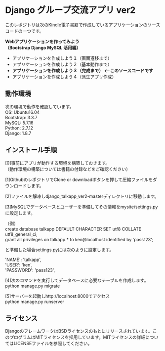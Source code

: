 # Django グループ交流アプリ ver2

このレポジトリは次のKindle電子書籍で作成しているアプリケーションのソースコードの一つです。  

**Webアプリケーションを作ってみよう**  
**（Bootstrap Django MySQL 活用編）**  

- アプリケーションを作成しよう１（画面遷移まで）  
- アプリケーションを作成しよう２（基本動作まで）  
- **アプリケーションを作成しよう３（完成まで） <--このソースコードです**  
- アプリケーションを作成しよう４（派生アプリ作成）  

## 動作環境
次の環境で動作を確認しています。  
OS: Ubuntu16.04  
Bootstrap: 3.3.7  
MySQL: 5.7.16    
Python: 2.7.12  
Django: 1.8.7  

## インストール手順

[0]事前にアプリが動作する環境を構築しておきます。  
（動作環境の構築については書籍の付録などをご確認ください）  

[1]GithubのレポジトリでClone or downloadボタンを押して圧縮ファイルをダウンロードします。  

[2]ファイルを解凍しdjango_talkapp_ver2-masterディレクトリに移動します。  

[3]MySQLでデータベースとユーザーを準備してその情報をmysite/settings.pyに設定します。  

（例）  
create database talkapp DEFAULT CHARACTER SET utf8 COLLATE utf8_general_ci;  
grant all privileges on talkapp.* to ken@localhost identified by 'pass123';  

と準備した場合settings.pyには次のように設定します。  

'NAME': 'talkapp',  
'USER': 'ken',  
'PASSWORD': 'pass123',  

[4]次のコマンドを実行してデータベースに必要なテーブルを作成します。  
python manage.py migrate  

[5]サーバーを起動しhttp://localhost:8000でアクセス  
python manage.py runserver  

## ライセンス
DjangoのフレームワークはBSDライセンスのもとにリリースされています。このプログラムはMITライセンスを採用しています。MITライセンスの詳細についてはLICENSEファイルを参照してください。



